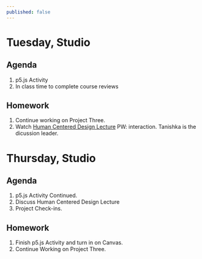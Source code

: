 ```yaml
---
published: false
---
```

# Tuesday, Studio
## Agenda
1. p5.js Activity
2. In class time to complete course reviews

## Homework
1. Continue working on Project Three.
2. Watch [Human Centered Design Lecture](https://vimeo.com/518426783) PW: interaction. Tanishka is the dicussion leader. 

# Thursday, Studio
## Agenda
1. p5.js Activity Continued.
2. Discuss Human Centered Design Lecture
3. Project Check-ins. 

## Homework
1. Finish p5.js Activity and turn in on Canvas. 
2. Continue Working on Project Three.  